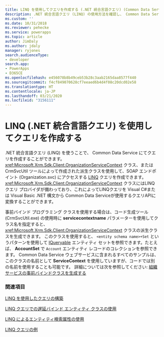 ```yaml
---
title: LINQ を使用してクエリを作成する (.NET 統合言語クエリ) (Common Data Service) | Microsoft Docs
description: .NET 統合言語クエリ (LINQ) の使用方法を確認し、 Common Data Service でクエリを作成する。
ms.custom: ''
ms.date: 10/31/2018
ms.reviewer: pehecke
ms.service: powerapps
ms.topic: article
author: JimDaly
ms.author: jdaly
manager: ryjones
search.audienceType:
- developer
search.app:
- PowerApps
- D365CE
ms.openlocfilehash: e456078b8b49ceb53b28c3aab2165daa8577f440
ms.sourcegitcommit: f4cf849070628cf7eeaed6b4d4f08c20dcd02e58
ms.translationtype: HT
ms.contentlocale: ja-JP
ms.lasthandoff: 03/21/2020
ms.locfileid: "3156111"
---
```

# <a name="build-queries-with-linq-net-language-integrated-query"></a>LINQ (.NET 統合言語クエリ) を使用してクエリを作成する

.NET 統合言語クエリ (LINQ) を使うことで、 Common Data Service にてクエリを作成することができます。 <xref:Microsoft.Xrm.Sdk.Client.OrganizationServiceContext> クラス、または CrmSvcUtil ツールによって作成された派生クラスを使用して、SOAP エンドポイント (Organization.svc) にアクセスする [LINQ](https://msdn.microsoft.com/library/bb397897.aspx) クエリを作成できます。 <xref:Microsoft.Xrm.Sdk.Client.OrganizationServiceContext> クラスにはLINQクエリ プロバイダが備わっており、これによってLINQクエリを Visual C#または Visual Basic .NET 構文から Common Data Serviceが使用するクエリAPIに変換することができます。  
  
 事前バインド プログラミング クラスを使用する場合は、コード生成ツール (CrmSvcUtil.exe) の使用時に **servicecontextname** パラメーターを使用してクラス名を指定すると、 <xref:Microsoft.Xrm.Sdk.Client.OrganizationServiceContext> クラスの派生クラスを生成できます。 このクラスを使用すると、 `<entity schema name>+Set` というパターンを使用して [IQueryable](https://msdn.microsoft.com/library/system.linq.iqueryable.aspx) エンティティ セットを参照できます。たとえば、 **AccountSet** で `Account` エンティティ レコードのコレクションを参照できます。 Common Data Service ウェブサービスに含まれるすべてのサンプルは、このクラスの名前として **ServiceContext** を使用していますが、コードでは別の名前を使用することも可能です。 詳細については次を参照してください: [組織サービスの事前バインドクラスを生成する](generate-early-bound-classes.md)
  
### <a name="see-also"></a>関連項目

 [LINQ を使用したクエリの構築](use-linq-construct-query.md)  
  
 [LINQ クエリでの遅延バインド エンティティ クラスの使用](use-late-bound-entity-class-linq-query.md)  
  
 [LINQ によるエンティティ検索属性の使用](order-results-entity-attributes-linq.md)  

 [LINQ クエリの例](linq-query-examples.md)